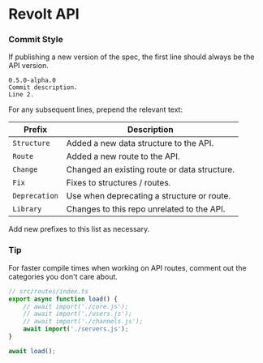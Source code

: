 # Revolt API

### Commit Style

If publishing a new version of the spec, the first line should always be the API version.

```
0.5.0-alpha.0
Commit description.
Line 2.
```

For any subsequent lines, prepend the relevant text:

 Prefix | Description
--------|-------------
`Structure` | Added a new data structure to the API.
`Route` | Added a new route to the API.
`Change` | Changed an existing route or data structure.
`Fix` | Fixes to structures / routes.
`Deprecation` | Use when deprecating a structure or route.
`Library` | Changes to this repo unrelated to the API.

Add new prefixes to this list as necessary.

### Tip

For faster compile times when working on API routes, comment out the categories you don't care about.

```ts
// src/routes/index.ts
export async function load() {
    // await import('./core.js');
    // await import('./users.js');
    // await import('./channels.js');
    await import('./servers.js');
}

await load();
```
